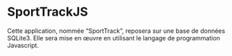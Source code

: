 # SportTrackJS
Cette application, nommée “SportTrack”, reposera sur une base de données SQLite3. Elle sera mise en œuvre en utilisant le langage de programmation Javascript.

